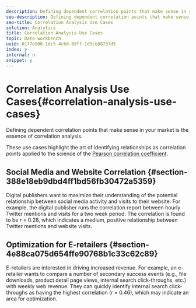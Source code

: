 ```yaml
---
description: Defining dependent correlation points that make sense in your market is the essence of correlation analysis.
seo-description: Defining dependent correlation points that make sense in your market is the essence of correlation analysis.
seo-title: Correlation Analysis Use Cases
solution: Analytics
title: Correlation Analysis Use Cases
topic: Data workbench
uuid: 0177e906-1dc5-4cb8-88ff-1d5ce88737d5
index: y
internal: n
snippet: y
---
```


# Correlation Analysis Use Cases{#correlation-analysis-use-cases}

Defining dependent correlation points that make sense in your market is the essence of correlation analysis.

These use cases highlight the art of identifying relationships as correlation points applied to the science of the [Pearson correlation coefficient](../../../../home/c-get-started/c-analysis-vis/c-correlation-analysis/c-correlation-pearsons.md#concept-5996cb8c89fd4df5b47b7318e7a1d29c).

## Social Media and Website Correlation {#section-388e18eb9dbd4ff1bd56fb30472a5359}

Digital publishers want to maximize their understanding of the potential relationship between social media activity and visits to their website. For example, the digital publisher runs the correlation report between hourly Twitter mentions and visits for a two week period. The correlation is found to be *r* = 0.28, which indicates a medium, positive relationship between Twitter mentions and website visits.

## Optimization for E-retailers {#section-4e88ca075d654ffe90768b1c33c62c89}

E-retailers are interested in driving increased revenue. For example, an e-retailer wants to compare a number of secondary success events (e.g., file downloads, product detail page views, internal search click-throughs, etc.) with weekly web revenue. They can quickly identify internal search click-throughs as having the highest correlation (*r* = 0.46), which may indicate an area for optimization. 
